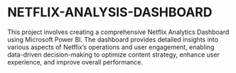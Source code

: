 # NETFLIX-ANALYSIS-DASHBOARD
This project involves creating a comprehensive Netflix Analytics Dashboard using Microsoft Power BI. The dashboard provides detailed insights into various aspects of Netflix’s operations and user engagement, enabling data-driven decision-making to optimize content strategy, enhance user experience, and improve overall performance.
